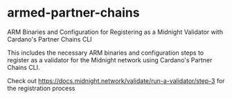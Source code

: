 # armed-partner-chains

ARM Binaries and Configuration for Registering as a Midnight Validator with Cardano's Partner Chains CLI

This includes the necessary ARM binaries and configuration steps to register as a validator for the Midnight network using Cardano's Partner Chains CLI.


Check out https://docs.midnight.network/validate/run-a-validator/step-3 for the registration process


